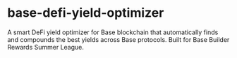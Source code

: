 # base-defi-yield-optimizer
A smart DeFi yield optimizer for Base blockchain that automatically finds and compounds the best yields across Base protocols. Built for Base Builder Rewards Summer League.
